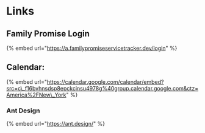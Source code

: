 # Links

## Family Promise Login

{% embed url="https://a.familypromiseservicetracker.dev/login" %}



## Calendar:

{% embed url="https://calendar.google.com/calendar/embed?src=c\_f16bvhnsdsp8epckcinsu4978g%40group.calendar.google.com&ctz=America%2FNew\_York" %}





### Ant Design

{% embed url="https://ant.design/" %}



